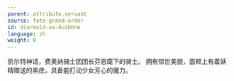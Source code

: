 ```yaml
---
parent: attribute.servant
source: fate-grand-order
id: diarmuid-ua-duibhne
language: zh
weight: 0
---
```


凯尔特神话，费奥纳骑士团团长芬恩麾下的骑士。
拥有惊世美貌，面颊上有着妖精赠送的黑痣，具备能打动少女芳心的魔力。
